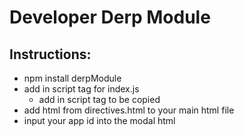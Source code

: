 # Developer Derp Module 

## Instructions:  
* npm install derpModule  
* add in script tag for index.js  
  * add in script tag to be copied  
* add html from directives.html to your main html file  
* input your app id into the modal html